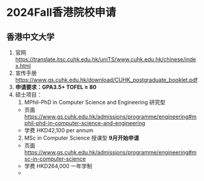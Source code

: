 # 2024Fall香港院校申请

## 香港中文大学  

1. 官网 <https://translate.itsc.cuhk.edu.hk/uniTS/www.cuhk.edu.hk/chinese/index.html>  
2. 宣传手册 <https://www.gs.cuhk.edu.hk/download/CUHK_postgraduate_booklet.pdf>  
3. **申请要求：GPA3.5+ TOFEL $\geq$ 80**  
4. 硕士项目：
   1. MPhil-PhD in Computer Science and Engineering 研究型
    - 页面 <https://www.gs.cuhk.edu.hk/admissions/programme/engineering#mphil-phd-in-computer-science-and-engineering>  
    - 学费 HKD42,100 per annum  
   2. MSc in Computer Science 授课型 **9月开始申请**
    - 页面 <https://www.gs.cuhk.edu.hk/admissions/programme/engineering#msc-in-computer-science>  
    - 学费 HKD264,000 一年学制
    - 
